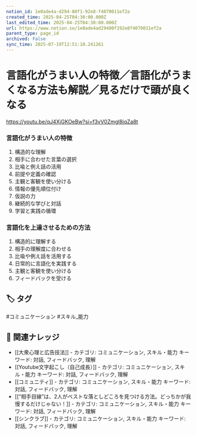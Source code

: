 ```yaml
---
notion_id: 1e0ade4a-d294-80f1-92e8-f4070011ef2a
created_time: 2025-04-25T04:30:00.000Z
last_edited_time: 2025-04-25T04:30:00.000Z
url: https://www.notion.so/1e0ade4ad29480f192e8f4070011ef2a
parent_type: page_id
archived: False
sync_time: 2025-07-19T12:51:10.241261
---
```


# 言語化がうまい人の特徴／言語化がうまくなる方法も解説／見るだけで頭が良くなる

https://youtu.be/qJ4XjGKOeBw?si=f3vV0Zmgl8iqZa8t
### 言語化がうまい人の特徴
1. 構造的な理解
1. 相手に合わせた言葉の選択
1. 比喩と例え話の活用
1. 前提や定義の確認
1. 主観と客観を使い分ける
1. 情報の優先順位付け
1. 仮説の力
1. 継続的な学びと対話
1. 学習と実践の循環
### 言語化を上達させるための方法
1. 構造的に理解する
1. 相手の理解度に合わせる
1. 比喩や例え話を活用する
1. 日常的に言語化を実践する
1. 主観と客観を使い分ける
1. フィードバックを受ける

## 🏷️ タグ
#コミュニケーション #スキル_能力

## 🔗 関連ナレッジ
- [[大衆心理と広告技法]] - カテゴリ: コミュニケーション, スキル・能力 キーワード: 対話, フィードバック, 理解
- [[Youtube文字起こし（自己成長）]] - カテゴリ: コミュニケーション, スキル・能力 キーワード: 対話, フィードバック, 理解
- [[コミュニティ]] - カテゴリ: コミュニケーション, スキル・能力 キーワード: 対話, フィードバック, 理解
- [[“相手目線”は、2人がベストな落としどころを見つける方法。どっちかが我慢するだけじゃない！]] - カテゴリ: コミュニケーション, スキル・能力 キーワード: 対話, フィードバック, 理解
- [[シンクラブ]] - カテゴリ: コミュニケーション, スキル・能力 キーワード: 対話, フィードバック, 理解
